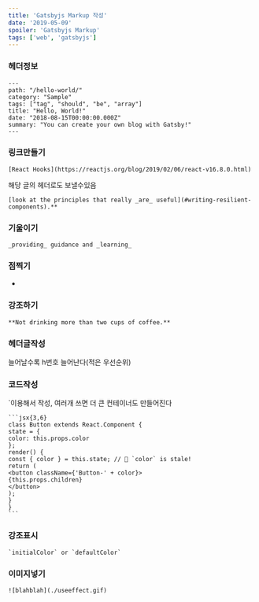 ```yaml
---
title: 'Gatsbyjs Markup 작성'
date: '2019-05-09'
spoiler: 'Gatsbyjs Markup'
tags: ['web', 'gatsbyjs']
--- 
```


### 헤더정보

```
---
path: "/hello-world/"
category: "Sample"
tags: ["tag", "should", "be", "array"]
title: "Hello, World!"
date: "2018-08-15T00:00:00.000Z"
summary: "You can create your own blog with Gatsby!"
---
```

### 링크만들기

```
[React Hooks](https://reactjs.org/blog/2019/02/06/react-v16.8.0.html)
```
해당 글의 헤더로도 보낼수있음
```
[look at the principles that really _are_ useful](#writing-resilient-components).**
```

### 기울이기

```
_providing_ guidance and _learning_
```

### 점찍기

-

### 강조하기

```
**Not drinking more than two cups of coffee.**
```

### 헤더글작성

늘어날수록 h번호 늘어난다(적은 우선순위)

### 코드작성


`이용해서 작성, 여러개 쓰면 더 큰 컨테이너도 만들어진다

````
```jsx{3,6}
class Button extends React.Component {
state = {
color: this.props.color
};
render() {
const { color } = this.state; // 🔴 `color` is stale!
return (
<button className={'Button-' + color}>
{this.props.children}
</button>
);
}
}
```
````


### 강조표시

```
`initialColor` or `defaultColor`

```

### 이미지넣기

```
![blahblah](./useeffect.gif)

```
